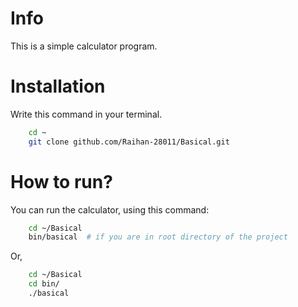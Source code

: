 # Info

This is a simple calculator program.

# Installation

Write this command in your terminal.
```bash
    cd ~
    git clone github.com/Raihan-28011/Basical.git
```

# How to run?

You can run the calculator, using this command:
```bash
    cd ~/Basical
    bin/basical  # if you are in root directory of the project
```
Or,
```bash
    cd ~/Basical
    cd bin/
    ./basical
```
